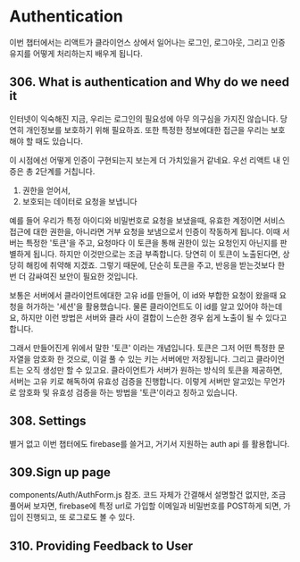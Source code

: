 # Authentication

이번 챕터에서는 리액트가 클라이언스 상에서 일어나는 로그인, 로그아웃, 그리고 인증 유지를 어떻게 처리하는지 배우게 됩니다.

## 306. What is authentication and Why do we need it

인터넷이 익숙해진 지금, 우리는 로그인의 필요성에 아무 의구심을 가지진 않습니다. 당연히 개인정보를 보호하기 위해 필요하죠.
또한 특정한 정보에대한 접근을 우리는 보호해야 할 때도 있습니다.

이 시점에선 어떻게 인증이 구현되는지 보는게 더 가치있을거 같네요. 우선 리액트 내 인증은 총 2단계를 거칩니다.
1. 권한을 얻어서,
2. 보호되는 데이터로 요청을 보냅니다

예를 들어 우리가 특정 아이디와 비밀번호로 요청을 보냈을때, 
유효한 계정이면 서비스 접근에 대한 권한을, 아니라면 거부 요청을 보냄으로서 인증이 작동하게 됩니다.
이때 서버는 특정한 '토큰'을 주고, 요청마다 이 토큰을 통해 권한이 있는 요청인지 아닌지를 판별하게 됩니다.
하지만 이것만으로는 조금 부족합니다. 당연히 이 토큰이 노출된다면, 상당히 해킹에 취약해 지겠죠.
그렇기 때문에, 단순히 토큰을 주고, 반응을 받는것보다 한번 더 감싸여진 보안이 필요한 것입니다.

보통은 서버에서 클라이언트에대한 고유 id를 만들어, 이 id와 부합한 요청이 왔을때 요청을 허가하는 '세션'을 활용했습니다.
물론 클라이언트도 이 id를 알고 있어야 하는데요, 하지만 이런 방법은 서버와 클라 사이 결합이 느슨한 경우 쉽게 노출이 될 수 있다고 합니다.

그래서 만들어진게 위에서 말한 '토큰' 이라는 개념입니다. 토큰은 그저 어떤 특정한 문자열을 암호화 한 것으로, 이걸 풀 수 있는 키는
서버에만 저장됩니다. 그리고 클라이언트는 오직 생성만 할 수 있고요. 클라이언트가 서버가 원하는 방식의 토큰을 제공하면,
서버는 고유 키로 해독하여 유효성 검증을 진행합니다. 이렇게 서버만 알고있는 무언가로 암호화 및 유효성 검증을 하는 방법을 '토큰'이라고 칭하고 있습니다.

## 308. Settings
별거 없고 이번 챕터에도 firebase를 쓸거고, 거기서 지원하는 auth api 를 활용합니다.

## 309.Sign up page
components/Auth/AuthForm.js 참조.
코드 자체가 간결해서 설명할건 없지만, 조금 풀어써 보자면, 
firebase에 특정 url로 가입할 이메일과 비밀번호를 POST하게 되면, 가입이 진행되고, 또 로그로도 볼 수 있다.

## 310. Providing Feedback to User






